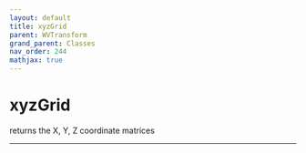 ```yaml
---
layout: default
title: xyzGrid
parent: WVTransform
grand_parent: Classes
nav_order: 244
mathjax: true
---
```


#  xyzGrid

returns the X, Y, Z coordinate matrices


---


